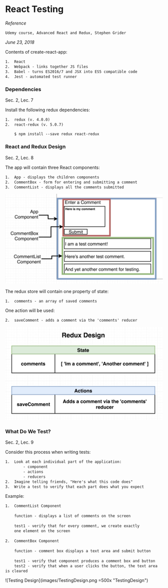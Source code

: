 # React Testing

_Reference_

    Udemy course, Advanced React and Redux, Stephen Grider

_June 23, 2018_

Contents of create-react-app:

    1.  React
    2.  Webpack - links together JS files
    3.  Babel - turns ES2016/7 and JSX into ES5 compatible code
    4.  Jest - automated test runner

### Dependencies ###
Sec. 2, Lec. 7

Install the following redux dependencies:

    1.  redux (v. 4.0.0)
    2.  react-redux (v. 5.0.7)

```    
    $ npm install --save redux react-redux
```

### React and Redux Design ###
Sec. 2, Lec. 8

The app will contain three React components:

    1.  App - displays the children components
    2.  CommentBox - form for entering and submitting a comment
    3.  CommentList - displays all the comments submitted

![App Structure](images/AppStructure.png?raw=true "AppStructure")

The redux store will contain one property of state:

    1.  comments - an array of saved comments

One action will be used:

    2.  saveComment - adds a comment via the 'comments' reducer

![Redux Structure](images/ReduxStructure.png?raw=true "ReduxStructure")

### What Do We Test? ###
Sec. 2, Lec. 9

Consider this process when writing tests:

    1.  Look at each individual part of the application:
            - component
            - actions
            - reducers
    2.  Imagine telling friends, "Here's what this code does"
    3.  Write a test to verify that each part does what you expect

Example:

    1.  CommentList Component

        function - displays a list of comments on the screen

        test1 - verify that for every comment, we create exactly
        one element on the screen

    2.  CommentBox Component

        function - comment box displays a text area and submit button

        test1 - verify that component produces a comment box and button
        test2 - verify that when a user clicks the button, the text area is cleared

![Testing Design](images/TestingDesign.png =500x "TestingDesign")


